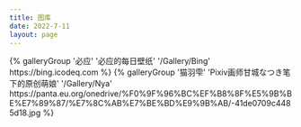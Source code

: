 ```yaml
---
title: 图库
date: 2022-7-11
layout: page
---
```



<div class="gallery-group-main">
{% galleryGroup '必应' '必应的每日壁纸' '/Gallery/Bing' https://bing.icodeq.com %}
{% galleryGroup '猫羽雫' 'Pixiv画师甘城なつき笔下的原创萌娘' '/Gallery/Nya' https://panta.eu.org/onedrive/%F0%9F%96%BC%EF%B8%8F%E5%9B%BE%E7%89%87/%E7%8C%AB%E7%BE%BD%E9%9B%AB/-41de0709c4485d18.jpg %}
</div>






